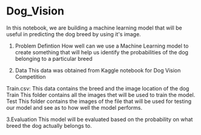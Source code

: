 # Dog_Vision
In this notebook, we are building a machine learning model that will be useful in predicting the dog breed by using it's image.

1. Problem Defintion
How well can we use a Machine Learning model to create something that will help us identify the probabilities of the dog belonging to a particular breed

2. Data
This data was obtained from Kaggle notebook for Dog Vision Competition

Train.csv:
This data contains the breed and the image location of the dog
Train
This folder contains all the images thet will be used to train the model.
Test
This folder contains the images of the file that will be used for testing our model and see as to how well the model performs.

3.Evaluation
This model will be evaluated based on the probability on what breed the dog actually belongs to. 
